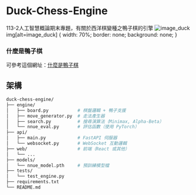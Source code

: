 # Duck-Chess-Engine
113-2人工智慧概論期末專題，有關於西洋棋變種之鴨子棋的引擎
![image_duck](https://github.com/user-attachments/assets/b2cfd548-0cea-4844-ad31-40532f032cfc)
img[alt=image_duck] {
  width: 70%;
  border: none;
  background: none;
}

### 什麼是鴨子棋
可參考這個網址：[什麼是鴨子棋](<https://www.chess.com/terms/duck-chess> "Title")
## 架構
```bash
duck-chess-engine/
├── engine/
│   ├── board.py           # 棋盤邏輯 + 鴨子支援
│   ├── move_generator.py  # 走法產生器
│   ├── search.py          # 搜尋演算法（Minimax, Alpha-Beta）
│   └── nnue_eval.py       # 評估函數（使用 PyTorch）
├── api/
│   ├── main.py            # FastAPI 伺服器
│   └── websocket.py       # WebSocket 互動邏輯
├── web/                   # 前端（React 或其他）
│   └── ...
├── models/
│   └── nnue_model.pth     # 預訓練模型檔
├── tests/
│   └── test_engine.py
├── requirements.txt
└── README.md
```
